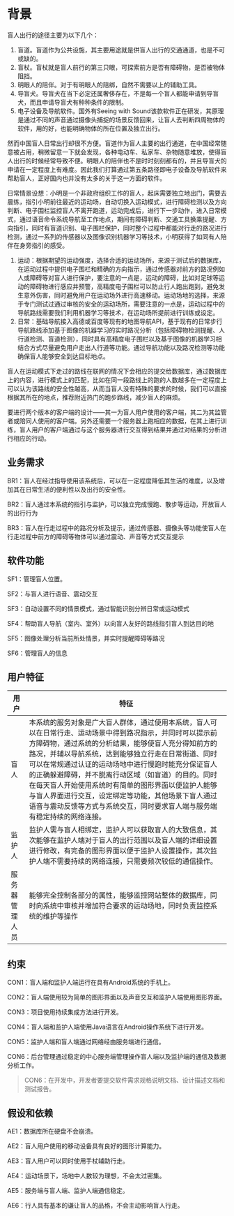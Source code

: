 # 背景

盲人出行的途径主要为以下几个：

1. 盲道。盲道作为公共设施，其主要用途就是供盲人出行的交通通道，也是不可或缺的。
2. 盲杖。盲杖就是盲人前行的第三只眼，可探索前方是否有障碍物，是否被物体阻挡。
3. 明眼人的陪伴。对于有明眼人的陪绑，自然不需要以上的辅助工具。
4. 导盲犬。导盲犬在当下必定还属奢侈存在，不是每一个盲人都能申请到导盲犬，而且申请导盲犬有种种条件的限制。
5. 电子设备及导航软件。国外有Seeing with Sound该款软件正在研发，其原理是通过不同的声音通过摄像头捕捉的场景反馈回来，让盲人去判断四周物体的软件，用的好，也能明确物体的所在位置及独立出行。

然而中国盲人日常出行却很不方便。盲道作为盲人主要的出行通道，在中国经常随意被占用，稍微留意一下就会发现，各种电动车、私家车、杂物随意堆放，使得盲人出行的时候经常导致不便。明眼人的陪伴也不是时时刻刻都有的，并且导盲犬的申请在一定程度上有难度。因此我们打算通过第五条路径即电子设备及导航软件来帮助盲人，正好国内也并没有太多的关于这一方面的软件。



日常情景设想：小明是一个非政府组织工作的盲人，起床需要独立地出门，需要去晨练，指引小明前往最近的运动场，自动切换入运动模式，进行障碍检测以及方向判断、电子围栏监控盲人不离开跑道，运动完成后，进行下一步动作，进入日常模式，通过语音命令系统导航至工作地点，期间有障碍判断、交通工具换乘提醒、方向指引，同时有盲道识别、电子围栏保护，同时整个过程中都能对行走的路况进行检测，通过一系列的传感器以及图像识别机器学习等技术，小明获得了如同有人陪伴在身旁指引的感受。

1. 运动：根据期望的运动强度，选择合适的运动场所，来源于测试后的数据库，在运动过程中提供电子围栏和精确的方向指示，通过传感器对前方的路况例如人或障碍等对盲人进行保护，要注意的一点是，运动的障碍，比如对足球等运动的障碍物进行感应并预警，高精度电子围栏可以防止行人跑出跑到，避免发生意外伤害，同时避免用户在运动场外进行高速移动。运动场地的选择，来源于专门测试过通过审核的安全的运动场所，需要注意的一点是，运动过程中的导航路线需要我们利用机器学习等技术，在运动场所提前进行训练或设定。
2. 日常：基础导航接入高德或百度等现有的地图导航API，基于现有的日常步行导航路线添加基于图像的机器学习的实时路况分析（包括障碍物检测提醒、人行道检测、盲道检测），同时具有高精度电子围栏以及基于图像的机器学习相结合方式尽量避免用户走出人行道等功能。通过导航功能以及路况检测等功能确保盲人能够安全到达目标地点。

盲人在运动模式下走过的路线在联网的情况下会相应的提交给数据库，通过数据库上的内容，进行模式上的匹配，比如在同一段路线上的跑的人数越多在一定程度上可以认为该路线的安全性越高，从而当盲人没有特殊的要求的时候，我们可以直接根据其所在的地点，推荐附近热门的跑步路线，减少盲人的麻烦。

要进行两个版本的客户端的设计——其一为盲人用户使用的客户端，其二为其监管者或陪同人使用的客户端。另外还需要一个服务器上跑相应的数据，在其上进行训练，盲人用户的客户端通过与这个服务器进行交互得到结果并通过对结果的分析进行相应的行动。



## 业务需求

BR1：盲人在经过指导使用该系统后，可以在一定程度降低其生活的难度，以及增加其在日常生活的便利性以及出行的安全性。

BR2：盲人通过本系统的指引与监护，可以独立完成慢跑、散步等运动，开放盲人的出行行为

BR3：盲人在行走过程中的路况分析及提示，通过传感器、摄像头等功能使盲人在行走过程中前方的障碍等物体可以通过震动、声音等方式交互提示

## 软件功能

SF1：管理盲人位置。

SF2：与盲人进行语音、震动交互

SF3：自动设置不同的情景模式，通过智能识别分辨日常或运动模式

SF4：帮助盲人导航（室内、室外）以向盲人友好的路线指引盲人到达目的地

SF5：图像处理分析当前所处情景，并实时提醒障碍等路况

SF6：管理盲人的信息

## 用户特征

| 用户      | 特征                                       |
| ------- | ---------------------------------------- |
| 盲人      | 本系统的服务对象是广大盲人群体，通过使用本系统，盲人可以在日常行走、运动场景中得到路况指示，并同时可以提示前方障碍物，通过系统的分析结果，能够使盲人充分得知前方的路况，并辅以导航系统，达到能够独立行走在日常街道、同时可以在常规通过认证的运动场地中进行慢跑时能充分保证盲人的正确躲避障碍，并不脱离行动区域（如盲道）的目的。同时在每天盲人开始使用系统时有简单的图形界面以便监护人能够与盲人界面进行交互，设定绑定等功能，其他场景下盲人通过语音与震动反馈等方式与系统交互，同时要求盲人端与服务端有稳定持续的网络连接。 |
| 监护人     | 监护人需与盲人相绑定，监护人可以获取盲人的大致信息，其次能够在监护人端对于盲人的出行范围以及盲人端的详细设置进行修改，有完备的图形界面以便于监护人设置操作，其次监护人端不需要持续的网络连接，只需要频次较低的通信操作。 |
| 服务器管理人员 | 能够完全控制各部分的属性，能够监控网站整体的数据库，同时向系统中审核并增加符合要求的运动场地，同时负责监控系统的维护等操作 |

## 约束

CON1：盲人端和监护人端运行在具有Android系统的手机上。

CON2：盲人端使用较为简单的图形界面以及声音交互和监护人端使用图形界面。

CON3：项目使用持续集成方法进行开发。

CON4：盲人端和监护人端使用Java语言在Android操作系统下进行开发。

CON5：监护人端和盲人端通过网络经由服务端进行通信。

CON6：后台管理通过稳定的中心服务端管理操作盲人端以及监护端的通信及数据分析工作。

>  CON6：在开发中，开发者要提交软件需求规格说明文档、设计描述文档和测试报告。



## 假设和依赖

AE1：数据库所在硬盘不会崩溃。

AE2：盲人用户使用的移动设备具有良好的图形计算能力。

AE3：盲人用户可以同时使用手杖辅助行走。

AE4：运动场景下，场地中人数较为理想，不会太过密集。

AE5：服务端与盲人端、监护人端通信稳定。

AE6：行人具有基本的谦让盲人的品格，不会主动影响盲人行走。